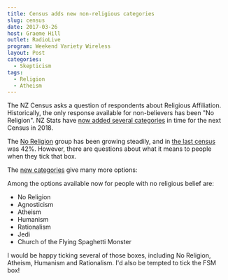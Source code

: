 ```yaml
---
title: Census adds new non-religious categories
slug: census
date: 2017-03-26
host: Graeme Hill
outlet: RadioLive
program: Weekend Variety Wireless
layout: Post
categories:
  - Skepticism
tags:
  - Religion
  - Atheism
---
```


The NZ Census asks a question of respondents about Religious Affiliation. Historically, the only response available for non-believers has been "No Religion". NZ Stats have [now added several categories](http://www.stuff.co.nz/national/90845887/census-2018-will-better-reflect-a-diverse-new-zealand-thanks-to-stats-nz-update) in time for the next Census in 2018.

<!-- more -->

The [No Religion](https://en.wikipedia.org/wiki/Irreligion_in_New_Zealand) group has been growing steadily, and in [the last census](http://www.stats.govt.nz/Census/2013-census/profile-and-summary-reports/quickstats-culture-identity/religion.aspx) was 42%. However, there are questions about what it means to people when they tick that box.

The [new categories](http://aria.stats.govt.nz/aria/#ClassificationView:uri=http://stats.govt.nz/cms/ClassificationVersion/GgdHzXuvjRjRuOSy) give many more options:

Among the options available now for people with no religious belief are:

- No Religion
- Agnosticism
- Atheism
- Humanism
- Rationalism
- Jedi
- Church of the Flying Spaghetti Monster

I would be happy ticking several of those boxes, including No Religion, Atheism, Humanism and Rationalism. I'd also be tempted to tick the FSM box!
